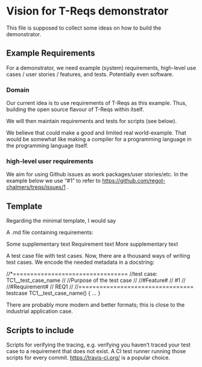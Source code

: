 # Vision for T-Reqs demonstrator

This file is supposed to collect some ideas on how to build the demonstrator.

## Example Requirements

For a demonstrator, we need example (system) requirements, high-level use cases / user stories / features, and tests. 
Potentially even software.

### Domain
Our current idea is to use requirements of T-Reqs as this example. 
Thus, building the open source flavour of T-Reqs within itself.

We will then maintain requirements and tests for scripts (see below).

We believe that could make a good and limited real world-example. That would be somewhat like making a compiler for a programming language in the programming language itself.

### high-level user requirements
We aim for using Github issues as work packages/user stories/etc. In the example below we use “#1” to refer to https://github.com/regot-chalmers/treqs/issues/1 .
 
## Template
Regarding the minimal template, I would say
 
A .md file containing requirements:
 
Some supplementary text
<requirement id=”REQ1” issue=”#1”>
Requirement text
</requirement>
More supplementary text
 
A test case file with test cases. Now, there are a thousand ways of writing test cases. We encode the needed metadata in a docstring:
 
//*=================================
//test case: TC1__test_case_name
//
//Purpose of the test case
//
//#Feature#
//    #1
//
//#Requirement#
//    REQ1
//
//=================================
testcase TC1__test_case_name() {
...
}
 
There are probably more modern and better formats; this is close to the industrial application case.
 

## Scripts to include
Scripts for verifying the tracing, e.g. verifying you haven’t traced your test case to a requirement that does not exist.
A CI test runner running those scripts for every commit. https://travis-ci.org/ is a popular choice.
 
